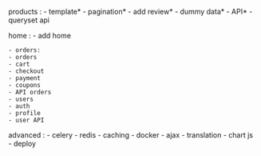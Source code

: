 products :
    - template*
    - pagination*
    - add review*
    - dummy data*
    - API*
    - queryset api

 home :
    - add home
    
    - orders:
    - orders
    - cart
    - checkout
    - payment
    - coupons
    - API orders
    - users
    - auth
    - profile
    - user API

advanced :
    - celery
    - redis
    - caching
    - docker
    - ajax
    - translation
    - chart js 
    - deploy
